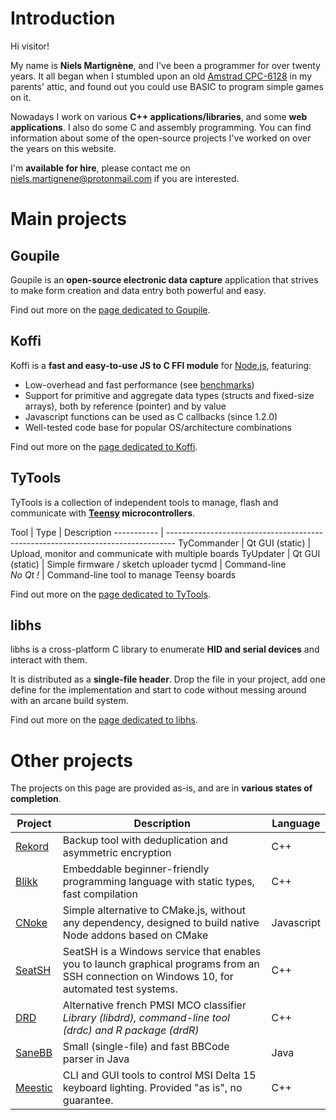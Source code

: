 <!-- Title: koromix.dev
     Menu: Home -->

# Introduction

Hi visitor!

My name is **Niels Martignène**, and I've been a programmer for over twenty years. It all began when I stumbled upon an old [Amstrad CPC-6128](https://en.wikipedia.org/wiki/Amstrad_CPC#CPC6128) in my parents' attic, and found out you could use BASIC to program simple games on it.

Nowadays I work on various **C++ applications/libraries**, and some **web applications**. I also do some C and assembly programming. You can find information about some of the open-source projects I've worked on over the years on this website.

I'm **available for hire**, please contact me on [niels.martignene@protonmail.com](mailto:niels.martignene@protonmail.com) if you are interested.

# Main projects

## Goupile

Goupile is an **open-source electronic data capture** application that strives to make form creation and data entry both powerful and easy.

Find out more on the [page dedicated to Goupile](goupile).

## Koffi

Koffi is a **fast and easy-to-use JS to C FFI module** for [Node.js](https://nodejs.org/), featuring:

* Low-overhead and fast performance (see [benchmarks](https://koffi.dev/benchmarks))
* Support for primitive and aggregate data types (structs and fixed-size arrays), both by reference (pointer) and by value
* Javascript functions can be used as C callbacks (since 1.2.0)
* Well-tested code base for popular OS/architecture combinations

Find out more on the [page dedicated to Koffi](koffi).

## TyTools

TyTools is a collection of independent tools to manage, flash and communicate with **[Teensy](https://www.pjrc.com/teensy/) microcontrollers**.

Tool        | Type                      | Description
----------- | --------------------------------------------------------------------------------
TyCommander | Qt GUI (static)           | Upload, monitor and communicate with multiple boards
TyUpdater   | Qt GUI (static)           | Simple firmware / sketch uploader
tycmd       | Command-line<br>_No Qt !_ | Command-line tool to manage Teensy boards

Find out more on the [page dedicated to TyTools](tytools).

## libhs

libhs is a cross-platform C library to enumerate **HID and serial devices** and interact with them.

It is distributed as a **single-file header**. Drop the file in your project, add one define for the implementation and start to code without messing around with an arcane build system.

Find out more on the [page dedicated to libhs](libhs).

# Other projects

The projects on this page are provided as-is, and are in **various states of completion**.

Project | Description | Language
------- | ----------- | --------
[Rekord](https://github.com/Koromix/rygel/tree/master/src/rekord) | Backup tool with deduplication and asymmetric encryption | C++
[Blikk](https://github.com/Koromix/rygel/tree/master/src/blikk) | Embeddable beginner-friendly programming language with static types, fast compilation | C++
[CNoke](https://www.npmjs.com/package/cnoke) | Simple alternative to CMake.js, without any dependency, designed to build native Node addons based on CMake | Javascript
[SeatSH](https://github.com/Koromix/rygel/tree/master/src/seatsh) | SeatSH is a Windows service that enables you to launch graphical programs from an SSH connection on Windows 10, for automated test systems. | C++
[DRD](https://github.com/Koromix/rygel/tree/master/src/drd) | Alternative french PMSI MCO classifier<br>*Library (libdrd), command-line tool (drdc) and R package (drdR)* | C++
[SaneBB](https://github.com/Koromix/libraries/blob/master/SaneBB.java) | Small (single-file) and fast BBCode parser in Java | Java
[Meestic](https://github.com/Koromix/rygel/tree/master/src/meestic) | CLI and GUI tools to control MSI Delta 15 keyboard lighting. Provided "as is", no guarantee. | C++
